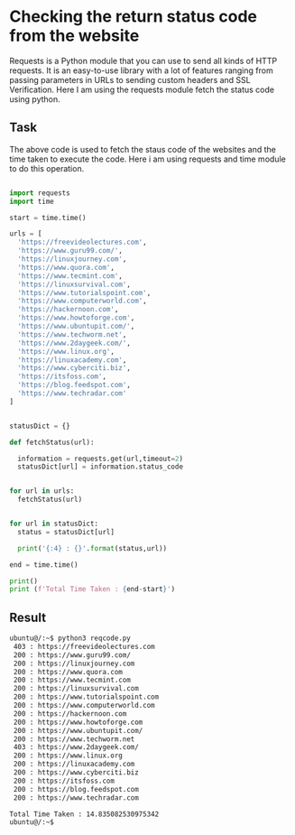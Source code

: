 # Checking the return status code from the website 

Requests is a Python module that you can use to send all kinds of HTTP requests. It is an easy-to-use library with a lot of features 
ranging from passing parameters in URLs to sending custom headers and SSL Verification. Here I am using the requests module fetch the status
code using python.

## Task

The above code is used to fetch the staus code of the websites and the time taken to execute the code. Here i am using requests and time module to do this operation.
```python

import requests
import time

start = time.time()

urls = [
  'https://freevideolectures.com',
  'https://www.guru99.com/',
  'https://linuxjourney.com',
  'https://www.quora.com',
  'https://www.tecmint.com',
  'https://linuxsurvival.com',
  'https://www.tutorialspoint.com',
  'https://www.computerworld.com',
  'https://hackernoon.com',
  'https://www.howtoforge.com',
  'https://www.ubuntupit.com/',
  'https://www.techworm.net',
  'https://www.2daygeek.com/',
  'https://www.linux.org',
  'https://linuxacademy.com',
  'https://www.cyberciti.biz',
  'https://itsfoss.com',
  'https://blog.feedspot.com',
  'https://www.techradar.com'
]


statusDict = {}

def fetchStatus(url):

  information = requests.get(url,timeout=2)
  statusDict[url] = information.status_code


for url in urls:
  fetchStatus(url)


for url in statusDict:
  status = statusDict[url]

  print('{:4} : {}'.format(status,url))

end = time.time()

print()
print (f'Total Time Taken : {end-start}')
```
## Result

```bash
ubuntu@/:~$ python3 reqcode.py
 403 : https://freevideolectures.com
 200 : https://www.guru99.com/
 200 : https://linuxjourney.com
 200 : https://www.quora.com
 200 : https://www.tecmint.com
 200 : https://linuxsurvival.com
 200 : https://www.tutorialspoint.com
 200 : https://www.computerworld.com
 200 : https://hackernoon.com
 200 : https://www.howtoforge.com
 200 : https://www.ubuntupit.com/
 200 : https://www.techworm.net
 403 : https://www.2daygeek.com/
 200 : https://www.linux.org
 200 : https://linuxacademy.com
 200 : https://www.cyberciti.biz
 200 : https://itsfoss.com
 200 : https://blog.feedspot.com
 200 : https://www.techradar.com

Total Time Taken : 14.835082530975342
ubuntu@/:~$
```
